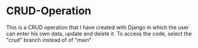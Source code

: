 # CRUD-Operation
This is a CRUD operation that I have created with Django in which the user can enter his own data, update and delete it.
To access the code, select the "crud" branch instead of of "main"
